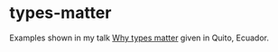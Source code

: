 types-matter
============

Examples shown in my talk [Why types matter](https://slides.com/volpegabriel/why-types-matter) given in Quito, Ecuador.

